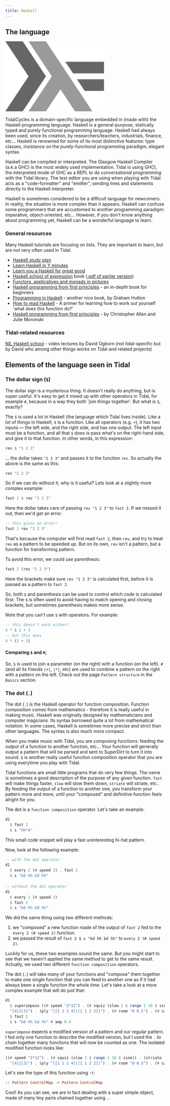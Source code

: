 ```yaml
---
title: Haskell
---
```


## The language

![haskell](./assets/haskellicon.png)

TidalCycles is a domain-specific language embedded in (made with) the Haskell programming language. Haskell is a general-purpose, statically typed and purely functional programming language. Haskell had always been used, since its creation, by researchers/teachers, industrials, finance, etc... Haskell is renowned for some of its most distinctive features: type classes, insistance on the purely-functional programming paradigm, elegant syntax. 

Haskell can be compiled or interpreted. The Glasgow Haskell Compiler (a.k.a GHC) is the most widely used implementation. Tidal is using GHCI, the interpreted mode of GHC as a REPL to do *conversational programming* with the Tidal library. The text editor you are using when playing with Tidal acts as a "code-formatter" and "emitter", sending lines and statements directly to the Haskell interpreter.

Haskell is sometimes considered to be a difficult language for newcomers. In reality, the situation is more complex than it appears. Haskell can confuse some programmers that are accustomed to another programming paradigm: imperative, object-oriented, etc... However, if you don't know anything about programming yet, Haskell can be a wonderful language to learn.

### General resources

Many Haskell tutorials are focusing on lists. They are important to learn, but are not very often used in Tidal.

* [Haskell study plan](https://github.com/soupi/haskell-study-plan/blob/master/README.org)
* [Learn Haskell in Y minutes](https://learnxinyminutes.com/docs/haskell/)
* [Learn you a Haskell for great good](http://learnyouahaskell.com/)
* [Haskell school of expression](http://euterpea.com/haskell-school-of-music/) book ([.pdf of earlier version](http://haskell.cs.yale.edu/wp-content/uploads/2015/03/HSoM.pdf))
* [Functors, applicatives and monads in pictures](http://adit.io/posts/2013-04-17-functors,_applicatives,_and_monads_in_pictures.html)
* [Haskell programming from first principles](http://haskellbook.com/) - an in-depth book for beginners
* [Programming in Haskell](http://www.cs.nott.ac.uk/~pszgmh/pih.html) - another nice book, by Graham Hutton
* [How to read Haskell](https://wiki.haskell.org/How_to_read_Haskell) - A primer for learning how to work out yourself 'what does this function do?'
* [Haskell programming from first principles](http://haskellbook.com/) - by Christopher Allen and Julie Moronuki

### Tidal-related resources

[NIL Haskell school](https://www.youtube.com/watch?v=kGbelVBCWDk&list=PLyEzdf4cdMMHGqVnAzLV8eDXn6Ajj46JA) - video lectures by David Ogborn (not tidal-specific but by David who among other things works on Tidal and related projects)

## Elements of the language seen in Tidal

### The dollar sign (`$`)

The dollar sign is a mysterious thing. It doesn't really do anything, but is super useful. It's easy to get it mixed up with other operators in Tidal, for example `#`, because in a way they both 'join things together'. But what is `$`, exactly?

The `$` is used a lot in Haskell (the language which Tidal lives inside). Like a lot of things in Haskell, `$` is a function. Like all operators (e.g. `+`), it has two inputs — the left side, and the right side, and has one output. The left input must be a function, and all that `$` does is pass what's on the right-hand side, and give it to that function. In other words, in this expression:
```haskell
rev $ "1 2 3"
```
... the dollar takes `"1 2 3"` and passes it to the function `rev`. So actually the above is the same as this:

```haskell
rev "1 2 3"
```

So if we can do without it, why is it useful? Lets look at a slightly more complex example:

```haskell
fast 2 $ rev "1 2 3"
```

Here the dollar takes care of passing `rev "1 2 3"` to `fast 2`. If we missed it out, then we'd get an error.

```haskell
-- this gives an error!
fast 2 rev "1 2 3"
```

That's because the computer will first read `fast 2`, then `rev`, and try to treat `rev` as a pattern to be speeded up. But on its own, `rev` isn't a pattern, but a function for transforming pattern.

To avoid this error, we could use parenthesis:

```haskell
fast 2 (rev "1 2 3")
```

Here the brackets make sure `rev "1 2 3"` is calculated first, before it is passed as a pattern to `fast 2`.

So, both `$` and parenthesis can be used to control which code is calculated first. The `$` is often used to avoid having to match opening and closing brackets, but sometimes parenthesis makes more sense.

Note that you can't use `$` with operators. For example:

```haskell
-- this doesn't work either!
4 * $ 2 + 3
-- but this does
4 * (2 + 3)
```

#### Comparing `$` and `#`;

So, `$` is used to join a parameter (on the right) with a function (on the left). `#` (and all its friends `|+|`, `|*|`, etc) are used to combine a pattern on the right with a pattern on the left. Check out the page `Pattern structure` in the `Basics` section.


### The dot (`.`)

The dot (`.`) is the Haskell operator for function composition. Function composition comes from mathematics - therefore it is really useful in making music. Haskell was originally designed by mathematicians and computer magicians. Its syntax borrowed quite a lot from mathematical notation. In some cases, Haskell is sometimes more precise and strict than other languages. The syntax is also much more compact. 

When you make music with Tidal, you are composing functions: feeding the output of a function to another function, etc... Your function will generally output a pattern that will be parsed and sent to SuperDirt to turn it into sound. `$` is another really useful function composition operator that you are using everytime you play with Tidal.

Tidal functions are small little programs that do very few things. The name is sometimes a good description of the purpose of any given function. `fast` will make things faster, `slow` will slow them down, `striate` will striate, etc.. By feeding the output of a function to another one, you transform your pattern more and more, until your "composed" and definitive function feels alright for you.

The dot is a `function composition` operator. Let's take an example:
```haskell
d1
  $ fast 2
  $ s "hh*4"
```
This small code snippet will play a fast uninteresting hi-hat pattern.

Now, look at the following example:
```haskell
-- with the dot operator
d1 
  $ every 2 (# speed 2) . fast 2
  $ s "bd hh bd hh"

-- without the dot operator
d1 
  $ every 2 (# speed 2) 
  $ fast 2
  $ s "bd hh bd hh"
```

We did the same thing using two different methods:
1. we "composed" a new function made of the output of `fast 2` fed to the `every 2 (# speed 2)` function.
2. we passed the result of `fast 2 $ s "bd hh bd hh"` to `every 2 (# speed 2)`.

Luckily for us, these two examples sound the same. But you might start to see that we haven't applied the same method to get to the same result. Actually, we used two different `function composition` operators.

The dot (`.`) will take many of your functions and "compose" them together to make one single function that you can feed to another one as if it had always been a single function the whole time. Let's take a look at a more complex example that will do just that:

```haskell
d1 
  $ superimpose ((# speed "2*12") . (# squiz (slow 2 $ range 1 16 $ sine)) . (striate
  "[4|2|3]") . (ply "[[1 1 2 4]|[1 1 2 2]]") . (# room "0 0.5") . (# sz "0.2 0.4"))
  $ fast 2
  $ s "bd hh bd hh" # amp 0.4

```

`superimpose` expects a modified version of a pattern and our regular pattern. I fed only one function to describe the modified version, but I used the `.` to chain together many functions that will now be counted as one. The isolated modified function looks like:
```haskell
((# speed "2*12") . (# squiz (slow 2 $ range 1 16 $ sine)) . (striate
  "[4|2|3]") . (ply "[[1 1 2 4]|[1 1 2 2]]") . (# room "0 0.5") . (# sz "0.2 0.4"))
```
Let's see the type of this function using `:t`:
```haskell
:: Pattern ControlMap -> Pattern ControlMap
```

Cool! As you can see, we are in fact dealing with a super simple object, made of many tiny parts chained together using `.`.


